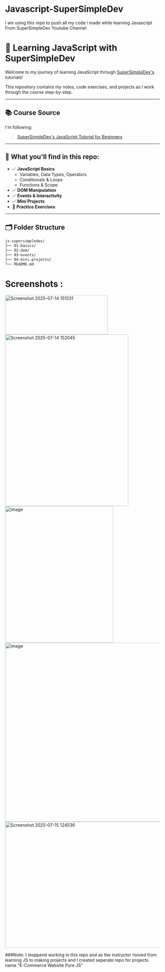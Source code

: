 # Javascript-SuperSimpleDev
I am using this repo to push all my code i made while learning Javascript From SuperSimpleDev Youtube Channel

# 🧠 Learning JavaScript with SuperSimpleDev

Welcome to my journey of learning JavaScript through [SuperSimpleDev's](https://www.supersimple.dev/) tutorials!

This repository contains my notes, code exercises, and projects as I work through the course step-by-step.

---

## 📚 Course Source

I'm following:
> [SuperSimpleDev's JavaScript Tutorial for Beginners](https://www.youtube.com/playlist?list=PL0Zuz27SZ-6Mx9fd9elt80G1bPcySmWit)

---

## 🧰 What you'll find in this repo:

- ✅ **JavaScript Basics**
  - Variables, Data Types, Operators
  - Conditionals & Loops
  - Functions & Scope
- ✅ **DOM Manipulation**
- ✅ **Events & Interactivity**
- ✅ **Mini Projects**
- 🧪 **Practice Exercises**

---

## 🗂️ Folder Structure

```bash
js-supersimpledev/
├── 01-basics/
├── 02-dom/
├── 03-events/
├── 04-mini-projects/
└── README.md

```
# Screenshots :

<img width="334" height="128" alt="Screenshot 2025-07-14 151531" src="https://github.com/user-attachments/assets/8882aa4a-8c58-463e-8ad4-f83340096e5d" />
<div><img width="401" height="557" alt="Screenshot 2025-07-14 152045" src="https://github.com/user-attachments/assets/97e5269c-7926-4f06-9ad5-7093abe03d27" /></div>
<img width="352" height="443" alt="image" src="https://github.com/user-attachments/assets/0dc6992b-52af-4dc4-abbd-7e2206682acf" />
<img width="677" height="581" alt="image" src="https://github.com/user-attachments/assets/c72e033e-21bb-4ae3-b099-5da1235e6a8d" />
<img width="913" height="409" alt="Screenshot 2025-07-15 124536" src="https://github.com/user-attachments/assets/44f964c8-6731-4cd5-ba4a-8663b6445cc6" />


###Note:
I stoppend working in this repo and as the instructor moved from learning JS to making projects and I created seperate repo for projects name "E-Commerce Website Pure JS"
